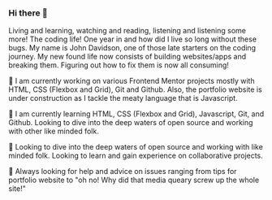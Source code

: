 ### Hi there 👋

Living and learning, watching and reading, listening and listening some more! The coding life! One year in and how did I live so long without these bugs. My name is John Davidson, one of those late starters on the coding journey. My new found life now consists of building websites/apps and breaking them. Figuring out how to fix them is now all consuming! 

🔭 I am currently working on various Frontend Mentor projects mostly with HTML, CSS (Flexbox and Grid), Git and Github. Also, the portfolio website is under construction as I tackle the meaty language that is Javascript.

🌱 I am currently learning HTML, CSS (Flexbox and Grid), Javascript, Git, and Github. Looking to dive into the deep waters of open source and working with other like minded folk. 

👯 Looking to dive into the deep waters of open source and working with like minded folk. Looking to learn and gain experience on collaborative projects. 

🤔 Always looking for help and advice on issues ranging from tips for portfolio website to "oh no! Why did that media queary screw up the whole site!"

